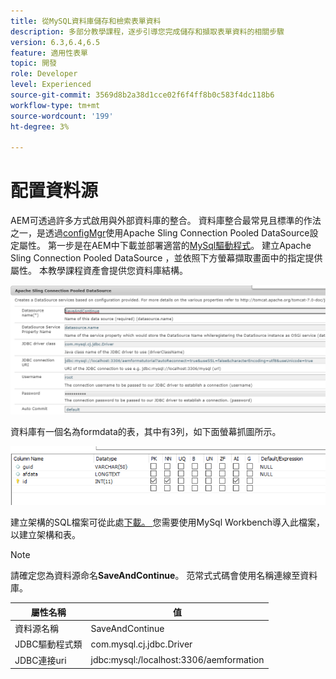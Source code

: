 ```yaml
---
title: 從MySQL資料庫儲存和檢索表單資料
description: 多部分教學課程，逐步引導您完成儲存和擷取表單資料的相關步驟
version: 6.3,6.4,6.5
feature: 適用性表單
topic: 開發
role: Developer
level: Experienced
source-git-commit: 3569d8b2a38d1cce02f6f4ff8b0c583f4dc118b6
workflow-type: tm+mt
source-wordcount: '199'
ht-degree: 3%

---
```


# 配置資料源

AEM可透過許多方式啟用與外部資料庫的整合。 資料庫整合最常見且標準的作法之一，是透過[configMgr](http://localhost:4502/system/console/configMgr)使用Apache Sling Connection Pooled DataSource設定屬性。
第一步是在AEM中下載並部署適當的[MySql驅動程式](https://mvnrepository.com/artifact/mysql/mysql-connector-java)。
建立Apache Sling Connection Pooled DataSource ，並依照下方螢幕擷取畫面中的指定提供屬性。 本教學課程資產會提供您資料庫結構。

![資料來源](assets/save-continue.PNG)

資料庫有一個名為formdata的表，其中有3列，如下面螢幕抓圖所示。

![資料庫](assets/data-base-tables.PNG)

建立架構的SQL檔案可從此處[下載。 ](assets/form-data-db.sql)您需要使用MySql Workbench導入此檔案，以建立架構和表。

>[!NOTE]
>請確定您為資料源命名&#x200B;**SaveAndContinue**。 范常式式碼會使用名稱連線至資料庫。

| 屬性名稱 | 值 |
| ------------------------|---------------------------------------|
| 資料源名稱 | SaveAndContinue |
| JDBC驅動程式類 | com.mysql.cj.jdbc.Driver |
| JDBC連接uri | jdbc:mysql:/localhost:3306/aemformation |
